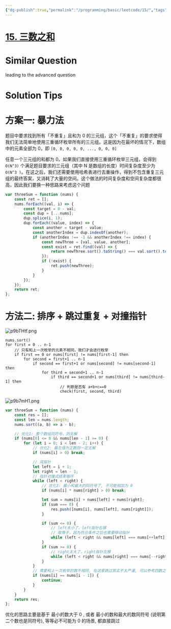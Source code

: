 ```yaml
---
{"dg-publish":true,"permalink":"/programming/basic/leetcode/15/","tags":["leetcode/pointer/collision-pointer","leetcode/unsolved"]}
---
```



# [15. 三数之和](https://leetcode.cn/problems/3sum/)

# Similar Question

leading to the advanced question

# Solution Tips

# 方案一: 暴力法

题目中要求找到所有「不重复」且和为 0 的三元组，这个「不重复」的要求使得我们无法简单地使用三重循环枚举所有的三元组。这是因为在最坏的情况下，数组中的元素全部为 0，即 `[0, 0, 0, 0, 0, ..., 0, 0, 0]`

任意一个三元组的和都为 0。如果我们直接使用三重循环枚举三元组，会得到 `O(N^3)` 个满足题目要求的三元组（其中 N 是数组的长度）时间复杂度至少为 `O(N^3 )`。在这之后，我们还需要使用哈希表进行去重操作，得到不包含重复三元组的最终答案，又消耗了大量的空间。这个做法的时间复杂度和空间复杂度都很高，因此我们要换一种思路来考虑这个问题

```js
var threeSum = function (nums) {
    const ret = [];
    nums.forEach((val, i) => {
        const target = 0 - val;
        const dup = [...nums];
        dup.splice(i, 1);
        dup.forEach((value, index) => {
            const another = target - value;
            const anotherIndex = dup.indexOf(another);
            if (anotherIndex !== -1 && anotherIndex !== index) {
                const newThree = [val, value, another];
                const exist = ret.find((val) => {
                    return newThree.sort().toString() === val.sort().toString();
                });
                if (!exist) {
                    ret.push(newThree);
                }
            }
        });
    });
    return ret;
};
```

# 方法二: 排序 + 跳过重复 + 对撞指针

![p9bTHtf.png](https://s1.ax1x.com/2023/05/26/p9bTHtf.png)

```
nums.sort()
for first = 0 .. n-1
    // 只有和上一次枚举的元素不相同，我们才会进行枚举
    if first == 0 or nums[first] != nums[first-1] then
        for second = first+1 .. n-1
            if second == first+1 or nums[second] != nums[second-1] then
                for third = second+1 .. n-1
                    if third == second+1 or nums[third] != nums[third-1] then
                        // 判断是否有 a+b+c==0
                        check(first, second, third)
```

![p9b7mH1.png](https://s1.ax1x.com/2023/05/26/p9b7mH1.png)

```js
var threeSum = function (nums) {
    const res = [];
    const len = nums.length;
    nums.sort((a, b) => a - b);

    // 优化1: 整个数组同符号，则无解
    if (nums[0] <= 0 && nums[len - 1] >= 0) {
        for (let i = 0; i < len - 2; i++) {
            // 优化2: 最左值为正数则一定无解
            if (nums[i] > 0) break;

            // 双指针
            let left = i + 1;
            let right = len - 1;
            // 指针对撞式结束循环
            while (left < right) {
                // 优化3: 最小和最大的同符号了, 不可能相加为 0
                if (nums[i] * nums[right] > 0) break;

                let sum = nums[i] + nums[left] + nums[right];
                if (sum === 0) {
                    res.push([nums[i], nums[left], nums[right]]);
                }

                if (sum <= 0) {
                    // left太小了，left指针右移
                    // 取等于，因为符合条件之后也需要移动指针
                    while (left < right && nums[left] === nums[++left]); // 如果相等就跳过
                }
                if (sum >= 0) {
                    // right太大了，right指针左移
                    while (left < right && nums[right] === nums[--right]); // 如果相等就跳过
                }
            }
            // 需要和上一次枚举的数不相同, 在这里跳过其实不太严谨, 可以参考四数之和
            if (nums[i] == nums[i - 1]) {
                continue;
            }
        }
    }
    return res;
};
```

优化的思路主要是基于 最小的数大于 0 , 或者 最小的数和最大的数同符号 (说明第二个数也是同符号), 等等必不可能为 0 的场景, 都直接跳过
